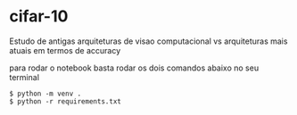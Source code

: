 # cifar-10
Estudo de antigas arquiteturas de visao computacional vs arquiteturas mais atuais em termos de accuracy

para rodar o notebook basta rodar os dois comandos abaixo no seu terminal
```
$ python -m venv .
$ python -r requirements.txt
```
